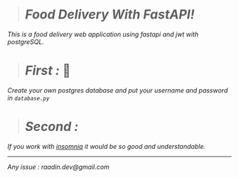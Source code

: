 ># _Food Delivery With FastAPI!_
_This is a food delivery web application using fastapi and jwt with postgreSQL._
># _First :_ 🐘
_Create your own postgres database and put your username and password in `database.py`_
># _Second :_
_If you work with [insomnia](https://insomnia.rest/) it would be so good and understandable._
*** 
_Any issue : raadin.dev@gmail.com_
